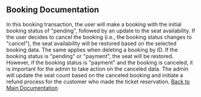 ## Booking Documentation

In this booking transaction, the user will make a booking with the initial booking status of "pending", followed by an update to the seat availability. If the user decides to cancel the booking (i.e., the booking status changes to "cancel"), the seat availability will be restored based on the selected booking data. The same applies when deleting a booking by ID. If the booking status is "pending" or "payment", the seat will be restored. However, if the booking status is "payment" and the booking is canceled, it is important for the admin to take action on the canceled data. The admin will update the seat count based on the canceled booking and initiate a refund process for the customer who made the ticket reservation.
[Back to Main Documentation](../README.md)
